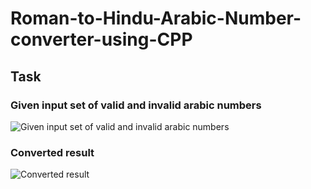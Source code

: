 # Roman-to-Hindu-Arabic-Number-converter-using-CPP

## Task

### Given input set of valid and invalid arabic numbers
![Given input set of valid and invalid arabic numbers](https://user-images.githubusercontent.com/95247831/200487920-5cb5a877-0d91-462a-b35b-c07584efc0aa.png)
### Converted result
![Converted result](https://user-images.githubusercontent.com/95247831/200487931-ccd1993b-89d5-447d-b108-dfd2374a29cc.png)
